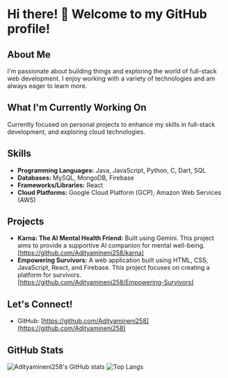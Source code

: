 <!--
**Adityamineni258/Adityamineni258** is a ✨ _special_ ✨ repository because its `README.md` (this file) appears on your GitHub profile.

Here are some ideas to get you started:

- 🔭 I’m currently working on ...
- 🌱 I’m currently learning ...
- 👯 I’m looking to collaborate on ...
- 🤔 I’m looking for help with ...
- 💬 Ask me about ...
- 📫 How to reach me: ...
- 😄 Pronouns: ...
- ⚡ Fun fact: ...
-->
# Hi there! 👋 Welcome to my GitHub profile!

## About Me

I'm passionate about building things and exploring the world of full-stack web development. I enjoy working with a variety of technologies and am always eager to learn more.

## What I'm Currently Working On

Currently focused on personal projects to enhance my skills in full-stack development, and exploring cloud technologies.

## Skills

-   **Programming Languages:** Java, JavaScript, Python, C, Dart, SQL
-   **Databases:** MySQL, MongoDB, Firebase
-   **Frameworks/Libraries:** React
-   **Cloud Platforms:** Google Cloud Platform (GCP), Amazon Web Services (AWS)

## Projects

-   **Karna: The AI Mental Health Friend:** Built using Gemini. This project aims to provide a supportive AI companion for mental well-being. [https://github.com/Adityamineni258/karna] 
-   **Empowering Survivors:** A web application built using HTML, CSS, JavaScript, React, and Firebase. This project focuses on creating a platform for survivors. [https://github.com/Adityamineni258/Empowering-Survivors] 

## Let's Connect!

-   GitHub: [https://github.com/Adityamineni258](https://github.com/Adityamineni258)

## GitHub Stats
![Adityamineni258's GitHub stats](https://github-readme-stats.vercel.app/api?username=Adityamineni258&show_icons=true&theme=minimal)
![Top Langs](https://github-readme-stats.vercel.app/api/top-langs/?username=Adityamineni258&layout=compact&theme=minimal)
